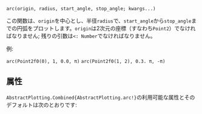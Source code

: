 ```
arc(origin, radius, start_angle, stop_angle; kwargs...)
```

この関数は、`origin`を中心とし、半径`radius`で、`start_angle`から`stop_angle`までの円弧をプロットします。`origin`は2次元の座標（すなわち`Point2`）でなければなりません; 残りの引数は`<: Number`でなければなりません。

例:

`arc(Point2f0(0), 1, 0.0, π)` `arc(Point2f0(1, 2), 0.3. π, -π)`

## 属性

`AbstractPlotting.Combined{AbstractPlotting.arc!}`の利用可能な属性とそのデフォルトは次のとおりです: 

```

```
